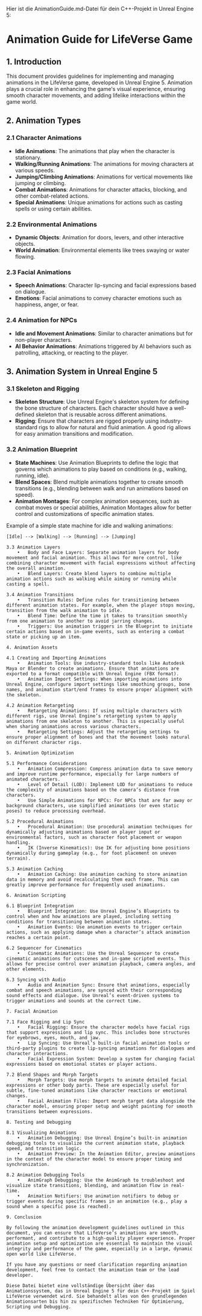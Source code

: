 Hier ist die AnimationGuide.md-Datei für dein C++-Projekt in Unreal Engine 5:

# Animation Guide for LifeVerse Game

## 1. Introduction
This document provides guidelines for implementing and managing animations in the LifeVerse game, developed in Unreal Engine 5. Animation plays a crucial role in enhancing the game's visual experience, ensuring smooth character movements, and adding lifelike interactions within the game world.

## 2. Animation Types

### 2.1 Character Animations
- **Idle Animations**: The animations that play when the character is stationary.
- **Walking/Running Animations**: The animations for moving characters at various speeds.
- **Jumping/Climbing Animations**: Animations for vertical movements like jumping or climbing.
- **Combat Animations**: Animations for character attacks, blocking, and other combat-related actions.
- **Special Animations**: Unique animations for actions such as casting spells or using certain abilities.

### 2.2 Environmental Animations
- **Dynamic Objects**: Animation for doors, levers, and other interactive objects.
- **World Animation**: Environmental elements like trees swaying or water flowing.

### 2.3 Facial Animations
- **Speech Animations**: Character lip-syncing and facial expressions based on dialogue.
- **Emotions**: Facial animations to convey character emotions such as happiness, anger, or fear.

### 2.4 Animation for NPCs
- **Idle and Movement Animations**: Similar to character animations but for non-player characters.
- **AI Behavior Animations**: Animations triggered by AI behaviors such as patrolling, attacking, or reacting to the player.

## 3. Animation System in Unreal Engine 5

### 3.1 Skeleton and Rigging
- **Skeleton Structure**: Use Unreal Engine's skeleton system for defining the bone structure of characters. Each character should have a well-defined skeleton that is reusable across different animations.
- **Rigging**: Ensure that characters are rigged properly using industry-standard rigs to allow for natural and fluid animation. A good rig allows for easy animation transitions and modification.

### 3.2 Animation Blueprint
- **State Machines**: Use Animation Blueprints to define the logic that governs which animations to play based on conditions (e.g., walking, running, idle).
- **Blend Spaces**: Blend multiple animations together to create smooth transitions (e.g., blending between walk and run animations based on speed).
- **Animation Montages**: For complex animation sequences, such as combat moves or special abilities, Animation Montages allow for better control and customizations of specific animation states.

Example of a simple state machine for idle and walking animations:
```plaintext
[Idle] --> [Walking] --> [Running] --> [Jumping]

3.3 Animation Layers
	•	Body and Face Layers: Separate animation layers for body movement and facial animation. This allows for more control, like combining character movement with facial expressions without affecting the overall animation.
	•	Blend Layers: Create blend layers to combine multiple animation actions such as walking while aiming or running while casting a spell.

3.4 Animation Transitions
	•	Transition Rules: Define rules for transitioning between different animation states. For example, when the player stops moving, transition from the walk animation to idle.
	•	Blend Time: Define the time it takes to transition smoothly from one animation to another to avoid jarring changes.
	•	Triggers: Use animation triggers in the Blueprint to initiate certain actions based on in-game events, such as entering a combat state or picking up an item.

4. Animation Assets

4.1 Creating and Importing Animations
	•	Animation Tools: Use industry-standard tools like Autodesk Maya or Blender to create animations. Ensure that animations are exported to a format compatible with Unreal Engine (FBX format).
	•	Animation Import Settings: When importing animations into Unreal Engine, configure import settings like smoothing groups, bone names, and animation start/end frames to ensure proper alignment with the skeleton.

4.2 Animation Retargeting
	•	Retargeting Animations: If using multiple characters with different rigs, use Unreal Engine’s retargeting system to apply animations from one skeleton to another. This is especially useful when sharing animations across various characters.
	•	Retargeting Settings: Adjust the retargeting settings to ensure proper alignment of bones and that the movement looks natural on different character rigs.

5. Animation Optimization

5.1 Performance Considerations
	•	Animation Compression: Compress animation data to save memory and improve runtime performance, especially for large numbers of animated characters.
	•	Level of Detail (LOD): Implement LOD for animations to reduce the complexity of animations based on the camera’s distance from characters.
	•	Use Simple Animations for NPCs: For NPCs that are far away or background characters, use simplified animations (or even static poses) to reduce processing overhead.

5.2 Procedural Animations
	•	Procedural Animation: Use procedural animation techniques for dynamically adjusting animations based on player input or environmental factors, such as character foot placement or weapon handling.
	•	IK (Inverse Kinematics): Use IK for adjusting bone positions dynamically during gameplay (e.g., for foot placement on uneven terrain).

5.3 Animation Caching
	•	Animation Caching: Use animation caching to store animation data in memory and avoid recalculating them each frame. This can greatly improve performance for frequently used animations.

6. Animation Scripting

6.1 Blueprint Integration
	•	Blueprint Integration: Use Unreal Engine’s Blueprints to control when and how animations are played, including setting conditions for transitioning between animation states.
	•	Animation Events: Use animation events to trigger certain actions, such as applying damage when a character’s attack animation reaches a certain point.

6.2 Sequencer for Cinematics
	•	Cinematic Animations: Use the Unreal Sequencer to create cinematic animations for cutscenes and in-game scripted events. This allows for precise control over animation playback, camera angles, and other elements.

6.3 Syncing with Audio
	•	Audio and Animation Sync: Ensure that animations, especially combat and speech animations, are synced with their corresponding sound effects and dialogue. Use Unreal’s event-driven systems to trigger animations and sounds at the correct time.

7. Facial Animation

7.1 Face Rigging and Lip Sync
	•	Facial Rigging: Ensure the character models have facial rigs that support expressions and lip sync. This includes bone structures for eyebrows, eyes, mouth, and jaw.
	•	Lip Syncing: Use Unreal’s built-in facial animation tools or third-party plugins to create lip-syncing animations for dialogues and character interactions.
	•	Facial Expression System: Develop a system for changing facial expressions based on emotional states or player actions.

7.2 Blend Shapes and Morph Targets
	•	Morph Targets: Use morph targets to animate detailed facial expressions or other body parts. These are especially useful for subtle, fine-tuned animations like character reactions or emotional changes.
	•	Facial Animation Files: Import morph target data alongside the character model, ensuring proper setup and weight painting for smooth transitions between expressions.

8. Testing and Debugging

8.1 Visualizing Animations
	•	Animation Debugging: Use Unreal Engine’s built-in animation debugging tools to visualize the current animation state, playback speed, and transition logic.
	•	Animation Preview: In the Animation Editor, preview animations in the context of the character model to ensure proper timing and synchronization.

8.2 Animation Debugging Tools
	•	AnimGraph Debugging: Use the AnimGraph to troubleshoot and visualize state transitions, blending, and animation flow in real-time.
	•	Animation Notifiers: Use animation notifiers to debug or trigger events during specific frames in an animation (e.g., play a sound when a specific pose is reached).

9. Conclusion

By following the animation development guidelines outlined in this document, you can ensure that LifeVerse’s animations are smooth, performant, and contribute to a high-quality player experience. Proper animation setup and optimization are essential to maintain the visual integrity and performance of the game, especially in a large, dynamic open world like LifeVerse.

If you have any questions or need clarification regarding animation development, feel free to contact the animation team or the lead developer.

Diese Datei bietet eine vollständige Übersicht über das Animationssystem, das in Unreal Engine 5 für dein C++-Projekt im Spiel LifeVerse verwendet wird. Sie behandelt alles von den grundlegenden Animationsarten bis hin zu spezifischen Techniken für Optimierung, Scripting und Debugging.